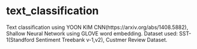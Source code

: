 # text_classification
<sh>
Text classification using YOON KIM CNN(https://arxiv.org/abs/1408.5882), Shallow Neural Network using GLOVE word embedding.
Dataset used: SST-1(Standford Sentiment Treebank v-1,v2), Custmer Review Dataset.
 </sh>
